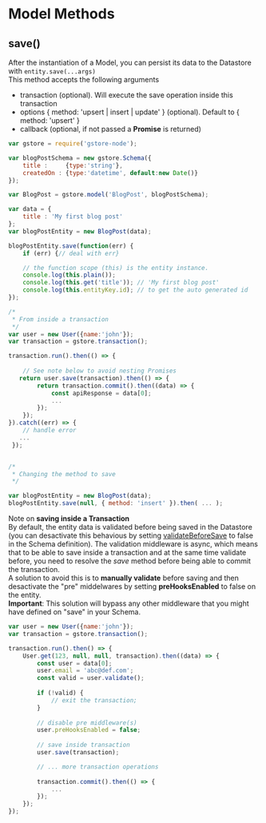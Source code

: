 # Model Methods

## save()

After the instantiation of a Model, you can persist its data to the Datastore with `entity.save(...args)`  
This method accepts the following arguments

- transaction (optional). Will execute the save operation inside this transaction
- options { method: 'upsert | insert | update' }  (optional). Default to { method: 'upsert' }
- callback (optional, if not passed a **Promise** is returned)


```js
var gstore = require('gstore-node');

var blogPostSchema = new gstore.Schema({
    title :     {type:'string'},
    createdOn : {type:'datetime', default:new Date()}
});

var BlogPost = gstore.model('BlogPost', blogPostSchema);

var data = {
    title : 'My first blog post'
};
var blogPostEntity = new BlogPost(data);

blogPostEntity.save(function(err) {
    if (err) {// deal with err}

    // the function scope (this) is the entity instance.
    console.log(this.plain());
    console.log(this.get('title')); // 'My first blog post'
    console.log(this.entityKey.id); // to get the auto generated id
});

/*
 * From inside a transaction
 */
var user = new User({name:'john'});
var transaction = gstore.transaction();

transaction.run().then(() => {
	
	// See note below to avoid nesting Promises
   return user.save(transaction).then(() => {
    	return transaction.commit().then((data) => {
    		const apiResponse = data[0];
    		...
    	});
    });
}).catch((err) => {
	// handle error
   ...
 });


/*
 * Changing the method to save
 */

var blogPostEntity = new BlogPost(data);
blogPostEntity.save(null, { method: 'insert' }).then( ... );


```

Note on **saving inside a Transaction**  
By default, the entity data is validated before being saved in the Datastore (you can desactivate this behavious by setting [validateBeforeSave](#validateBeforeSave) to false in the Schema definition). The validation middleware is async, which means that to be able to save inside a transaction and at the same time validate before, you need to resolve the *save* method before being able to commit the transaction.  
A solution to avoid this is to **manually validate** before saving and then desactivate the "pre" middelwares by setting **preHooksEnabled** to false on the entity.  
**Important**: This solution will bypass any other middleware that you might have defined on "save" in your Schema.

```js
var user = new User({name:'john'});
var transaction = gstore.transaction();

transaction.run().then() => {
	User.get(123, null, null, transaction).then((data) => {
		const user = data[0];
		user.email = 'abc@def.com';
		const valid = user.validate();
		
		if (!valid) {
		    // exit the transaction;
		}
		
		// disable pre middleware(s)
		user.preHooksEnabled = false;
		
		// save inside transaction
		user.save(transaction);

		// ... more transaction operations
		
		transaction.commit().then(() => {
		    ...
		});
	});
});
```
